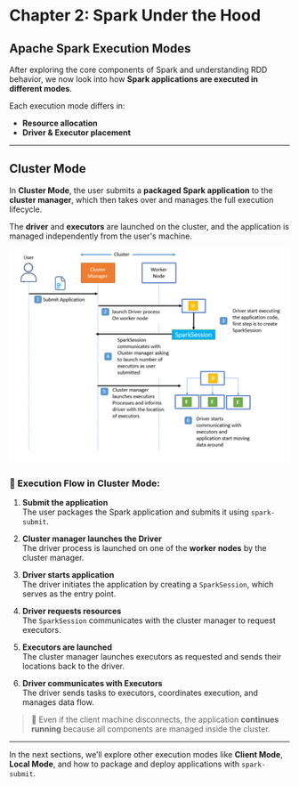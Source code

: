 # Chapter 2: Spark Under the Hood

## Apache Spark Execution Modes

After exploring the core components of Spark and understanding RDD behavior, we now look into how **Spark applications are executed in different modes**.

Each execution mode differs in:

- **Resource allocation**
- **Driver & Executor placement**

---

## Cluster Mode

In **Cluster Mode**, the user submits a **packaged Spark application** to the **cluster manager**, which then takes over and manages the full execution lifecycle.

The **driver** and **executors** are launched on the cluster, and the application is managed independently from the user's machine.

![](../figures/3.a.png)

### 🔁 Execution Flow in Cluster Mode:

1. **Submit the application**  
   The user packages the Spark application and submits it using `spark-submit`.

2. **Cluster manager launches the Driver**  
   The driver process is launched on one of the **worker nodes** by the cluster manager.

3. **Driver starts application**  
   The driver initiates the application by creating a `SparkSession`, which serves as the entry point.

4. **Driver requests resources**  
   The `SparkSession` communicates with the cluster manager to request executors.

5. **Executors are launched**  
   The cluster manager launches executors as requested and sends their locations back to the driver.

6. **Driver communicates with Executors**  
   The driver sends tasks to executors, coordinates execution, and manages data flow.

> 🔹 Even if the client machine disconnects, the application **continues running** because all components are managed inside the cluster.

---

In the next sections, we’ll explore other execution modes like **Client Mode**, **Local Mode**, and how to package and deploy applications with `spark-submit`.


